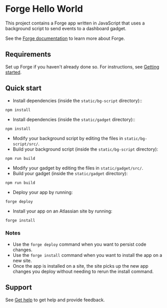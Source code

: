 # Forge Hello World

This project contains a Forge app written in JavaScript that uses a background script to send events to a dashboard gadget.

See the [Forge documentation](https://developer.atlassian.com/platform/forge) to learn more about Forge.

## Requirements

Set up Forge if you haven't already done so. For instructions, see [Getting started](https://developer.atlassian.com/platform/forge/getting-started/).

## Quick start
- Install dependencies (inside the `static/bg-script` directory)::
```
npm install
```
- Install dependencies (inside the `static/gadget` directory)::
```
npm install
```

- Modify your background script by editing the files in `static/bg-script/src/`.
- Build your background script (inside the `static/bg-script` directory):
```
npm run build
```
- Modify your gadget by editing the files in `static/gadget/src/`.
- Build your gadget (inside the `static/gadget` directory):
```
npm run build
```

- Deploy your app by running:
```
forge deploy
```

- Install your app on an Atlassian site by running:
```
forge install
```

### Notes
- Use the `forge deploy` command when you want to persist code changes.
- Use the `forge install` command when you want to install the app on a new site.
- Once the app is installed on a site, the site picks up the new app changes you deploy without needing to rerun the install command.

## Support

See [Get help](https://developer.atlassian.com/platform/forge/get-help/) to get help and provide feedback.
